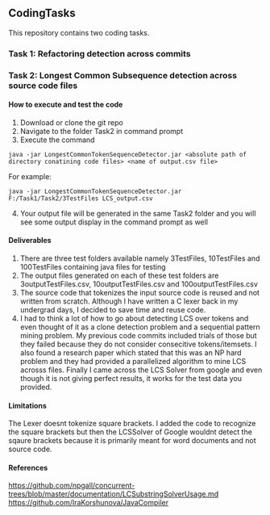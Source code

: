 ## CodingTasks

This repository contains two coding tasks.

### Task 1: Refactoring detection across commits

### Task 2: Longest Common Subsequence detection across source code files
#### How to execute and test the code

1. Download or clone the git repo
2. Navigate to the folder Task2 in command prompt
3. Execute the command 
```
java -jar LongestCommonTokenSequenceDetector.jar <absolute path of directory conatining code files> <name of output.csv file>
```

For example:
```
java -jar LongestCommonTokenSequenceDetector.jar F:/Task1/Task2/3TestFiles LCS_output.csv
```
4. Your output file will be generated in the same Task2 folder and you will see some output display in the command prompt as well

#### Deliverables
1. There are three test folders available namely 3TestFiles, 10TestFiles and 100TestFiles containing java files for testing
2. The output files generated on each of these test folders are 3outputTestFiles.csv, 10outputTestFiles.csv and 100outputTestFiles.csv
3. The source code that tokenizes the input source code is reused and not written from scratch. Although I have written a C lexer back in my undergrad days, I decided to save time and reuse code.
4. I had to think a lot of how to go about detecting LCS over tokens and even thought of it as a clone detection problem and a sequential pattern mining problem. My previous code commits included trials of those but they failed because they do not consider consecitive tokens/itemsets. I also found a research paper which stated that this was an NP hard problem and they had provided a parallelized algorithm to mine LCS acrosss files. Finally I came across the LCS Solver from google and even though it is not giving perfect results, it works for the test data you provided.


#### Limitations
The Lexer doesnt tokenize square brackets. I added the code to recognize the square brackets but then the LCSSolver of Google wouldnt detect the sqaure brackets because it is primarily meant for word documents and not source code.

#### References
https://github.com/npgall/concurrent-trees/blob/master/documentation/LCSubstringSolverUsage.md
https://github.com/IraKorshunova/JavaCompiler

